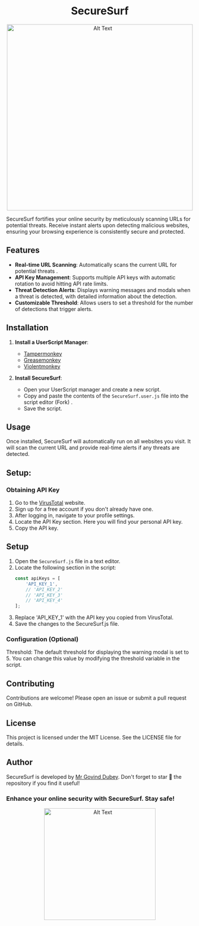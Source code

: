 

<h1 align="center">SecureSurf</h1>
<p align="center">
  <img src="https://github.com/MrGovindDubey/SecureSurf/assets/118271775/b47775d8-2a35-45e2-b624-78fef1b0418f" alt="Alt Text" width="500"\>
</p>



 SecureSurf fortifies your online security by meticulously scanning URLs for potential threats. Receive instant alerts upon detecting malicious websites, ensuring your browsing experience is consistently secure and protected.




## Features

- **Real-time URL Scanning**: Automatically scans the current URL for potential threats .
- **API Key Management**: Supports multiple API keys with automatic rotation to avoid hitting API rate limits.
- **Threat Detection Alerts**: Displays warning messages and modals when a threat is detected, with detailed information about the detection.
- **Customizable Threshold**: Allows users to set a threshold for the number of detections that trigger alerts.

## Installation

1. **Install a UserScript Manager**:
   - [Tampermonkey](https://www.tampermonkey.net/)
   - [Greasemonkey](https://www.greasespot.net/)
   - [Violentmonkey](https://violentmonkey.github.io/)

2. **Install SecureSurf**:
   - Open your UserScript manager and create a new script.
   - Copy and paste the contents of the `SecureSurf.user.js` file into the script editor (Fork) .
   - Save the script.

## Usage

Once installed, SecureSurf will automatically run on all websites you visit. It will scan the current URL and provide real-time alerts if any threats are detected.

## Setup:
### Obtaining API Key

1. Go to the [VirusTotal](https://www.virustotal.com/) website.
2. Sign up for a free account if you don't already have one.
3. After logging in, navigate to your profile settings.
4. Locate the API Key section. Here you will find your personal API key.
5. Copy the API key.

## Setup

1. Open the `SecureSurf.js` file in a text editor.
2. Locate the following section in the script:
   ```javascript
   const apiKeys = [
       'API_KEY_1',       
       // 'API_KEY_2'
       // 'API_KEY_3'
       // 'API_KEY_4'
   ];
   ```
3. Replace 'API_KEY_1' with the API key you copied from VirusTotal.
4. Save the changes to the SecureSurf.js file.


### Configuration (Optional)
Threshold: The default threshold for displaying the warning modal is set to 5. You can change this value by modifying the threshold variable in the script.


## Contributing
Contributions are welcome! Please open an issue or submit a pull request on GitHub.

## License
This project is licensed under the MIT License. See the LICENSE file for details.


## Author

SecureSurf is developed by [Mr Govind Dubey](https://www.linkedin.com/in/mr-govind-dubey/). Don't forget to star 🌟 the repository if you find it useful!


### Enhance your online security with SecureSurf. Stay safe!
<p align="center">
  <img src="https://github.com/MrGovindDubey/SecureSurf/assets/118271775/b3fa470f-1577-4840-b878-e2376a3c10a4" alt="Alt Text" width="300"\>
</p>



